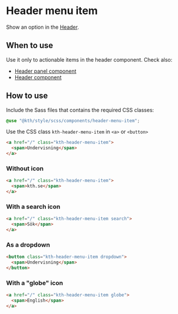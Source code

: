 # Header menu item

Show an option in the [Header](./header.md).

## When to use

Use it only to actionable items in the header component. Check also:

- [Header panel component](./header-panel.md)
- [Header component](./header.md)

## How to use

Include the Sass files that contains the required CSS classes:

```scss
@use "@kth/style/scss/components/header-menu-item";
```

Use the CSS class `kth-header-menu-item` in `<a>` or `<button>`

```html
<a href="/" class="kth-header-menu-item">
  <span>Undervisning</span>
</a>
```

### Without icon

```html
<a href="/" class="kth-header-menu-item">
  <span>kth.se</span>
</a>
```

### With a search icon

```html
<a href="/" class="kth-header-menu-item search">
  <span>Sök</span>
</a>
```

### As a dropdown

```html
<button class="kth-header-menu-item dropdown">
  <span>Undervisning</span>
</button>
```

### With a "globe" icon

```html
<a href="/" class="kth-header-menu-item globe">
  <span>English</span>
</a>
```

